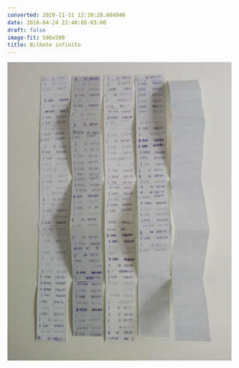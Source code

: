```yaml
---
converted: 2020-11-11 12:10:28.684940
date: 2018-04-24 22:40:05-03:00
draft: false
image-fit: 500x500
title: Bilhete infinito
---
```


![](IMG_20180208_162424-e1524620236640.jpg "“Bilhete infinito”, acrílica e carimbo sobre papel, 2016-atual.")